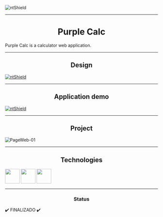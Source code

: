 <img src="https://img.shields.io/static/v1?label=Code&message=N-CCC&color=1C1C1C&style=for-the-badge&logo=GHOST" alt="ntShield">

---

<h1 align="center">Purple Calc</h1>

<p>
    Purple Calc is a calculator web application.
</p>

---

<h2 align="center">Design</h2>
<a href="https://www.figma.com/file/NX5tikX6CmeceBLQPzYvTZ/PurpleCalc?node-id=5%3A2"><img src="https://img.shields.io/static/v1?label=Design&message=Figma&color=00FA9A&style=for-the-badge&logo=FIGMA" alt="ntShield" cursor="pointer" ></a>

---

<h2  align="center">Application demo</h2>

<a href="https://purplecalc.netlify.app/"><img src="https://img.shields.io/static/v1?label=Netlify&message=Demo&color=0e1e25&style=for-the-badge&logo=NETLIFY" alt="ntShield" cursor="pointer" ></a>


---

<h2  align="center">Project</h2>

<img src="/App/src/Assets/PurpleCalc.png" alt="PageWeb-01"></img>

---

<h2  align="center">Technologies</h2>

<img src="https://cdn.jsdelivr.net/gh/devicons/devicon/icons/javascript/javascript-original.svg" style="width: 5vw;"/>
<img src="https://cdn.jsdelivr.net/gh/devicons/devicon/icons/react/react-original-wordmark.svg" style="width: 5vw;"/>
<img src="https://cdn.jsdelivr.net/gh/devicons/devicon/icons/css3/css3-plain-wordmark.svg" style="width: 5vw;"/>

---

<h3 align="center">Status</h3>

<p>
    ✔️ FINALIZADO ✔️
</p>
